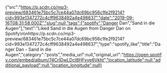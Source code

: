 {"src":"https://p.scdn.co/mp3-preview/683461e75bc5c7ce44a07dc69bc956c1fe2f9214?cid=993e1347272c4cff9638492a4e498637","date":"2019-09-16T08:31:58.000Z","slug":null,"tags":["spotify","Danger Dan","Sand in die Augen"],"text":"Liked Sand in die Augen from Danger Dan on Spotify\n\nhttps://p.scdn.co/mp3-preview/683461e75bc5c7ce44a07dc69bc956c1fe2f9214?cid=993e1347272c4cff9638492a4e498637","type":"spotify_like","title":"Danger Dan - Sand in die Augen","category":"posts","media_url":null,"original_url":"https://open.spotify.com/embed/album/74CrIDwLDcI8HFvye6Vkht","location_latitude":null,"additional_payload":null,"location_longitude":null}
